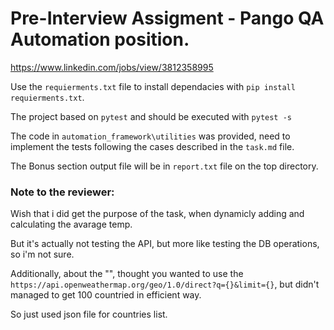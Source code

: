 # Pre-Interview Assigment - Pango QA Automation position.

https://www.linkedin.com/jobs/view/3812358995

Use the `requierments.txt` file to install dependacies with `pip install requierments.txt`.

The project based on `pytest` and should be executed with `pytest -s`

The code in `automation_framework\utilities` was provided, need to implement the tests following the cases described in the `task.md` file.

The Bonus section output file will be in `report.txt` file on the top directory.

### Note to the reviewer:

Wish that i did get the purpose of the task, when dynamicly adding and calculating the avarage temp.

But it's actually not testing the API, but more like testing the DB operations, so i'm not sure.

Additionally, about the "", thought you wanted to use the `https://api.openweathermap.org/geo/1.0/direct?q={}&limit={}`, but didn't managed to get 100 countried in efficient way.

So just used json file for countries list.
